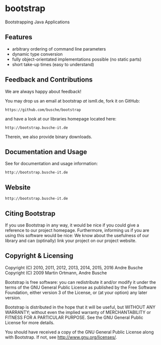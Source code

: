 bootstrap
=========

Bootstrapping Java Applications


Features
--------
 * arbitrary ordering of command line parameters
 * dynamic type conversion 
 * fully object-orientated implementations possible (no static parts) 
 * short take-up times (easy to understand)


Feedback and Contributions
--------------------------
We are always happy about feedback! 

You may drop us an email at bootstrap *at* ismll.de, 
fork it on GitHub:

	https://github.com/busche/bootstrap

and have a look at our libraries homepage located here:

	http://bootstrap.busche-it.de

Therein, we also provide binary downloads.

Documentation and Usage
-----------------------

See for documentation and usage information:
   
	http://bootstrap.busche-it.de
	   
Website
-------
	http://bootstrap.busche-it.de
	

Citing Bootstrap
----------------
If you use Bootstrap in any way, it would be nice if you could give 
a reference to our project homepage. Furthermore, informing us 
if you are using this software would be nice: We know about the 
usefulness of our library and can (optinally) link your project on 
our project website.


Copyright & Licensing
---------------------
Copyright (C) 2010, 2011, 2012, 2013, 2014, 2015, 2016 Andre Busche
Copyright (C) 2009 Martin Ortmann, Andre Busche

Bootstrap is free software: you can redistribute it and/or modify
it under the terms of the GNU General Public License as published by
the Free Software Foundation, either version 3 of the License, or
(at your option) any later version.

Bootstrap is distributed in the hope that it will be useful,
but WITHOUT ANY WARRANTY; without even the implied warranty of
MERCHANTABILITY or FITNESS FOR A PARTICULAR PURPOSE.  See the
GNU General Public License for more details.

You should have received a copy of the GNU General Public License
along with Bootstrap.  If not, see <http://www.gnu.org/licenses/>.
